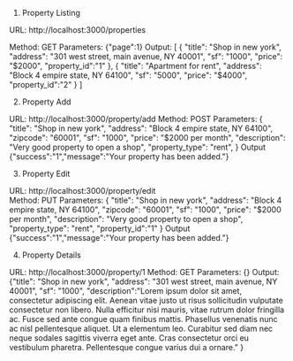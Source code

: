 1. Property Listing

URL: http://localhost:3000/properties

Method: GET
Parameters: {"page":1}
Output: 
[
    {
        "title": "Shop in new york",
        "address": "301 west street, main avenue, NY 40001",
        "sf": "1000",
        "price": "$2000",
        "property_id":"1"
    },
    {
        "title": "Apartment for rent",
        "address": "Block 4 empire state, NY 64100",
        "sf": "5000",
        "price": "$4000",
        "property_id":"2"
    }
]


2. Property Add

URL: http://localhost:3000/property/add 
Method: POST
Parameters: 
{
    "title": "Shop in new york",
    "address": "Block 4 empire state, NY 64100",
    "zipcode": "60001",
    "sf": "1000",
    "price": "$2000 per month",
    "description": "Very good property to open a shop",
    "property_type": "rent",
}
Output
{"success":"1","message":"Your property has been added."}


3. Property Edit

URL: http://localhost:3000/property/edit  
Method: PUT
Parameters: 
{
    "title": "Shop in new york",
    "address": "Block 4 empire state, NY 64100",
    "zipcode": "60001",
    "sf": "1000",
    "price": "$2000 per month",
    "description": "Very good property to open a shop",
    "property_type": "rent",
    "property_id":"1"
}
Output
{"success":"1","message":"Your property has been added."}


4. Property Details

URL: http://localhost:3000/property/1 
Method: GET
Parameters: {}
Output:
{"title": "Shop in new york",
"address": "301 west street, main avenue, NY 40001",
"sf": "1000",
"description":"Lorem ipsum dolor sit amet, consectetur adipiscing elit. Aenean vitae justo ut risus sollicitudin vulputate consectetur non libero. Nulla efficitur nisi mauris, vitae rutrum dolor fringilla ac. Fusce sed ante congue quam finibus mattis. Phasellus venenatis nunc ac nisl pellentesque aliquet. Ut a elementum leo. Curabitur sed diam nec neque sodales sagittis viverra eget ante. Cras consectetur orci eu vestibulum pharetra. Pellentesque congue varius dui a ornare."
}
